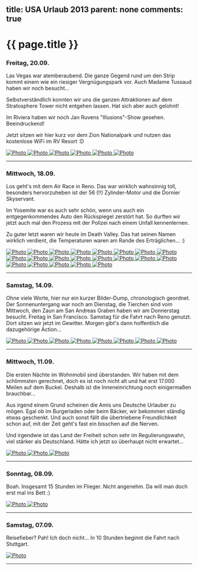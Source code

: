 title: USA Urlaub 2013
parent: none
comments: true
---

# {{ page.title }}

### Freitag, 20.09.

Las Vegas war atemberaubend. Die ganze Gegend rund um den Strip kommt einem wie ein riesiger Vergnügungspark vor. Auch Madame Tussaud haben wir noch besucht...

Selbstverständlich konnten wir uns die ganzen Attraktionen auf dem Stratosphere Tower nicht entgehen lassen. Hat sich aber auch gelohnt!

Im Riviera haben wir noch Jan Ruvens "Illusions"-Show gesehen. Beeindruckend!

Jetzt sitzen wir hier kurz vor dem Zion Nationalpark und nutzen das kostenlose WiFi im RV Resort :D

<div class="yoxview">
    <a href="img/usa_2013/09_19_1.jpg" class="thumbnail">
        <img src="img/usa_2013/09_19_1_small.jpg" alt="Photo" title="Snoop Dogg">
    </a>
    <a href="img/usa_2013/09_19_2.jpg" class="thumbnail">
        <img src="img/usa_2013/09_19_2_small.jpg" alt="Photo" title="Jimi Hendrix">
    </a>
    <a href="img/usa_2013/09_19_3.jpg" class="thumbnail">
        <img src="img/usa_2013/09_19_3_small.jpg" alt="Photo" title="Gouvernator">
    </a>
    <a href="img/usa_2013/09_19_4.jpg" class="thumbnail">
        <img src="img/usa_2013/09_19_4_small.jpg" alt="Photo" title="Blank poliert">
    </a>
    <a href="img/usa_2013/09_19_5.jpg" class="thumbnail">
        <img src="img/usa_2013/09_19_5_small.jpg" alt="Photo" title="Auf dem Stratosphere Tower">
    </a>
    <a href="img/usa_2013/09_20_1.jpg" class="thumbnail">
        <img src="img/usa_2013/09_20_1_small.jpg" alt="Photo" title="Kurz vor dem Zion Nationalpark">
    </a>
</div>
<hr>

### Mittwoch, 18.09.

Los geht's mit dem Air Race in Reno. Das war wirklich wahnsinnig toll, besonders hervorzuheben ist der 56 (!!) Zylinder-Motor und die Dornier Skyservant.

Im Yosemite war es auch sehr schön, wenn uns auch ein entgegenkommendes Auto den Rückspiegel zerstört hat. So durften wir jetzt auch mal den Prozess mit der Polizei nach einem Unfall kennenlernen.

Zu guter letzt waren wir heute im Death Valley. Das hat seinen Namen wirklich verdient, die Temperaturen waren am Rande des Erträglichen... :)

<div class="yoxview">
    <a href="img/usa_2013/09_15_action.jpg" class="thumbnail">
        <img src="img/usa_2013/09_15_action_small.jpg" alt="Photo" title="Reno Air Race">
    </a>
    <a href="img/usa_2013/09_15_do.jpg" class="thumbnail">
        <img src="img/usa_2013/09_15_do_small.jpg" alt="Photo" title="Dornier Skyservant">
    </a>
    <a href="img/usa_2013/09_15_sky.jpg" class="thumbnail">
        <img src="img/usa_2013/09_15_sky_small.jpg" alt="Photo" title="Motor von nahem">
    </a>
    <a href="img/usa_2013/09_15_reno.jpg" class="thumbnail">
        <img src="img/usa_2013/09_15_reno_small.jpg" alt="Photo" title="Eingang Reno Air Race">
    </a>
    <a href="img/usa_2013/09_15_red.jpg" class="thumbnail">
        <img src="img/usa_2013/09_15_red_small.jpg" alt="Photo" title="Big Red T6">
    </a>
    <a href="img/usa_2013/09_15_prop.jpg" class="thumbnail">
        <img src="img/usa_2013/09_15_prop_small.jpg" alt="Photo" title="Sternmotor offen">
    </a>
    <a href="img/usa_2013/09_15_jet.jpg" class="thumbnail">
        <img src="img/usa_2013/09_15_jet_small.jpg" alt="Photo" title="Jet Klasse">
    </a>
    <a href="img/usa_2013/09_15_flug.jpg" class="thumbnail">
        <img src="img/usa_2013/09_15_flug_small.jpg" alt="Photo" title="Kunstflug">
    </a>
    <a href="img/usa_2013/09_15_jagd.jpg" class="thumbnail">
        <img src="img/usa_2013/09_15_jagd_small.jpg" alt="Photo" title="Jagdflugzeug">
    </a>
    <a href="img/usa_2013/09_15_motor.jpg" class="thumbnail">
        <img src="img/usa_2013/09_15_motor_small.jpg" alt="Photo" title="56 Zylinder">
    </a>
    <a href="img/usa_2013/09_15_pow.jpg" class="thumbnail">
        <img src="img/usa_2013/09_15_pow_small.jpg" alt="Photo" title="For Prisoners of War, Missing in Action">
    </a>
    <a href="img/usa_2013/09_15_drag.jpg" class="thumbnail">
        <img src="img/usa_2013/09_15_drag_small.jpg" alt="Photo" title="Dragster mit Raketentriebwerk">
    </a>
    <a href="img/usa_2013/09_16_reh.jpg" class="thumbnail">
        <img src="img/usa_2013/09_16_reh_small.jpg" alt="Photo" title="Wildes Reh">
    </a>
    <a href="img/usa_2013/09_17_dome.jpg" class="thumbnail">
        <img src="img/usa_2013/09_17_dome_small.jpg" alt="Photo" title="Half Dome">
    </a>
    <a href="img/usa_2013/09_17_streifen.jpg" class="thumbnail">
        <img src="img/usa_2013/09_17_streifen_small.jpg" alt="Photo" title="Streifenhörnchen">
    </a>
    <a href="img/usa_2013/09_17_ranger.jpg" class="thumbnail">
        <img src="img/usa_2013/09_17_ranger_small.jpg" alt="Photo" title="Unser Zwischenfall">
    </a>
    <a href="img/usa_2013/09_18_basin.jpg" class="thumbnail">
        <img src="img/usa_2013/09_18_basin_small.jpg" alt="Photo" title="Tiefster Ort der USA">
    </a>
    <a href="img/usa_2013/09_18_sand.jpg" class="thumbnail">
        <img src="img/usa_2013/09_18_sand_small.jpg" alt="Photo" title="Dünen im Death Valley">
    </a>
    <a href="img/usa_2013/09_18_devil.jpg" class="thumbnail">
        <img src="img/usa_2013/09_18_devil_small.jpg" alt="Photo" title="Devils Golf Course">
    </a>
    <a href="img/usa_2013/09_18_zabriskie.jpg" class="thumbnail">
        <img src="img/usa_2013/09_18_zabriskie_small.jpg" alt="Photo" title="Am Zabriskie Point">
    </a>
    <a href="img/usa_2013/09_18_repair.jpg" class="thumbnail">
        <img src="img/usa_2013/09_18_repair_small.jpg" alt="Photo" title="Schnelle Reparatur">
    </a>
</div>
<hr>

### Samstag, 14.09.

Ohne viele Worte, hier nur ein kurzer Bilder-Dump, chronologisch geordnet. Der Sonnenuntergang war noch am Dienstag, die Tierchen sind vom Mittwoch, den Zaun am San Andreas Graben haben wir am Donnerstag besucht. Freitag in San Francisco. Samstag für die Fahrt nach Reno genutzt. Dort sitzen wir jetzt im Gewitter. Morgen gibt's dann hoffentlich die dazugehörige Action...

<div class="yoxview">
    <a href="img/usa_2013/09_10_sonne.jpg" class="thumbnail">
        <img src="img/usa_2013/09_10_sonne_small.jpg" alt="Photo" title="Sonnenuntergang">
    </a>
    <a href="img/usa_2013/09_11_grill.jpg" class="thumbnail">
        <img src="img/usa_2013/09_11_grill_small.jpg" alt="Photo" title="Abendessen">
    </a>
    <a href="img/usa_2013/09_11_horn.jpg" class="thumbnail">
        <img src="img/usa_2013/09_11_horn_small.jpg" alt="Photo" title="Streifenhörnchen">
    </a>
    <a href="img/usa_2013/09_11_moewe.jpg" class="thumbnail">
        <img src="img/usa_2013/09_11_moewe_small.jpg" alt="Photo" title="Möwen">
    </a>
    <a href="img/usa_2013/09_11_robbe.jpg" class="thumbnail">
        <img src="img/usa_2013/09_11_robbe_small.jpg" alt="Photo" title="Robben">
    </a>
    <a href="img/usa_2013/09_11_strand.jpg" class="thumbnail">
        <img src="img/usa_2013/09_11_strand_small.jpg" alt="Photo" title="Am Strand">
    </a>
    <a href="img/usa_2013/09_12_zaun.jpg" class="thumbnail">
        <img src="img/usa_2013/09_12_zaun_small.jpg" alt="Photo" title="San Andreas Graben">
    </a>
    <a href="img/usa_2013/09_13_golden_gate.jpg" class="thumbnail">
        <img src="img/usa_2013/09_13_golden_gate_small.jpg" alt="Photo" title="Golden Gate Brücke">
    </a>
</div>
<hr>

### Mittwoch, 11.09.

Die ersten Nächte im Wohnmobil sind überstanden. Wir haben mit dem schlimmsten gerechnet, doch es ist noch nicht alt und hat erst 17.000 Meilen auf dem Buckel. Deshalb ist die Inneneinrichtung noch einigermaßen brauchbar...

Aus irgend einem Grund scheinen die Amis uns Deutsche Urlauber zu mögen. Egal ob im Burgerladen oder beim Bäcker, wir bekommen ständig etwas geschenkt. Und auch sonst fällt die übertriebene Freundlichkeit schon auf, mit der Zeit geht's fast ein bisschen auf die Nerven.

Und irgendwie ist das Land der Freiheit schon sehr im Regulierungswahn, viel stärker als Deutschland. Hätte ich jetzt so überhaupt nicht erwartet...

<div class="yoxview">
    <a href="img/usa_2013/09_10_womo.jpg" class="thumbnail">
        <img src="img/usa_2013/09_10_womo_small.jpg" alt="Photo" title="Wohnmobil">
    </a>
    <a href="img/usa_2013/09_10_fw1.jpg" class="thumbnail">
        <img src="img/usa_2013/09_10_fw1_small.jpg" alt="Photo" title="Feuerwehr in LA">
    </a>
    <a href="img/usa_2013/09_10_fw2.jpg" class="thumbnail">
        <img src="img/usa_2013/09_10_fw2_small.jpg" alt="Photo" title="Feuerwehr im Einsatz">
    </a>
</div>
<hr>

### Sonntag, 08.09.

Boah. Insgesamt 15 Stunden im Flieger. Nicht angenehm. Da will man doch erst mal ins Bett :)

<div class="yoxview">
    <a href="img/usa_2013/09_08_stuttgart.jpg" class="thumbnail">
        <img src="img/usa_2013/09_08_stuttgart_small.jpg" alt="Photo" title="Flugzeug Stuttgart">
    </a>
    <a href="img/usa_2013/09_08_carson.jpg" class="thumbnail">
        <img src="img/usa_2013/09_08_carson_small.jpg" alt="Photo" title="Carson Mall LA">
    </a>
</div>
<hr>

### Samstag, 07.09.

Reisefieber? Pah! Ich doch nicht... In 10 Stunden beginnt die Fahrt nach Stuttgart.

<div class="yoxview">
    <a href="img/usa_2013/09_07_koffer.jpg" class="thumbnail">
        <img src="img/usa_2013/09_07_koffer_small.jpg" alt="Photo" title="Ich packe meinen Koffer...">
    </a>
</div>
<hr>
